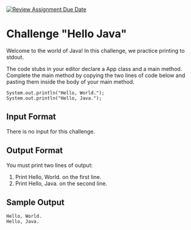 [![Review Assignment Due Date](https://classroom.github.com/assets/deadline-readme-button-8d59dc4de5201274e310e4c54b9627a8934c3b88527886e3b421487c677d23eb.svg)](https://classroom.github.com/a/TvzEP0bW)
# Challenge "Hello Java"
Welcome to the world of Java! In this challenge, we practice printing to stdout.

The code stubs in your editor declare a App class and a main method. 
Complete the main method by copying the two lines of code below and 
pasting them inside the body of your main method.

```
System.out.println("Hello, World.");
System.out.println("Hello, Java.");
```

## Input Format

There is no input for this challenge.

## Output Format

You must print two lines of output:

1. Print Hello, World. on the first line.
2. Print Hello, Java. on the second line.

## Sample Output
```
Hello, World.
Hello, Java.
```